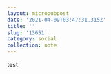 ```yaml
---
layout: micropubpost
date: '2021-04-09T03:47:31.315Z'
title: ''
slug: '13651'
category: social
collection: note
---
```

test
